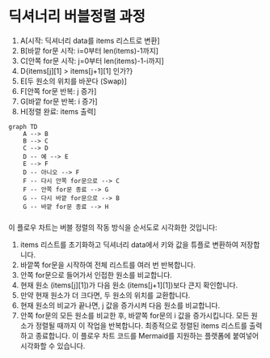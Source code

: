 # 딕셔너리 버블정렬 과정

1. A[시작: 딕셔너리 data를 items 리스트로 변환]
2. B[바깥 for문 시작: i=0부터 len(items)-1까지]
3. C[안쪽 for문 시작: j=0부터 len(items)-1-i까지]
4. D{items[j][1] > items[j+1][1] 인가?}
5. E[두 원소의 위치를 바꾼다 (Swap)]
6. F[안쪽 for문 반복: j 증가]
7. G[바깥 for문 반복: i 증가]
8. H[정렬 완료: items 출력]
``` mermaid
graph TD
    A --> B
    B --> C
    C --> D
    D -- 예 --> E
    E --> F
    D -- 아니오 --> F
    F -- 다시 안쪽 for문으로 --> C
    F -- 안쪽 for문 종료 --> G
    G -- 다시 바깥 for문으로 --> B
    G -- 바깥 for문 종료 --> H
```
###
이 플로우 차트는 버블 정렬의 작동 방식을 순서도로 시각화한 것입니다:

1. items 리스트를 초기화하고 딕셔너리 data에서 키와 값을 튜플로 변환하여 저장합니다.
2. 바깥쪽 for문을 시작하여 전체 리스트를 여러 번 반복합니다.
3. 안쪽 for문으로 들어가서 인접한 원소를 비교합니다.
4. 현재 원소 (items[j][1])가 다음 원소 (items[j+1][1])보다 큰지 확인합니다.
5. 만약 현재 원소가 더 크다면, 두 원소의 위치를 교환합니다.
6. 현재 원소의 비교가 끝나면, j 값을 증가시켜 다음 원소를 비교합니다.
7. 안쪽 for문의 모든 원소를 비교한 후, 바깥쪽 for문의 i 값을 증가시킵니다.
모든 원소가 정렬될 때까지 이 작업을 반복합니다.
최종적으로 정렬된 items 리스트를 출력하고 종료합니다.
이 플로우 차트 코드를 Mermaid를 지원하는 플랫폼에 붙여넣어 시각화할 수 있습니다.
